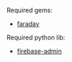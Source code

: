 Required gems:

* [faraday](https://github.com/lostisland/faraday)

Required python lib:

* [firebase-admin](https://github.com/firebase/firebase-admin-python)
